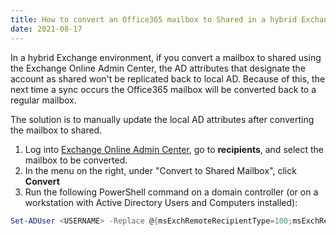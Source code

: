 ```yaml
---
title: How to convert an Office365 mailbox to Shared in a hybrid Exchange environment
date: 2021-08-17
---
```

In a hybrid Exchange environment, if you convert a mailbox to shared using the Exchange Online Admin Center, the AD attributes that designate the account as shared won't be replicated back to local AD. Because of this, the next time a sync occurs the Office365 mailbox will be converted back to a regular mailbox.

The solution is to manually update the local AD attributes after converting the mailbox to shared.

1. Log into [Exchange Online Admin Center](https://outlook.office365.com/ecp), go to **recipients**, and select the mailbox to be converted.
2. In the menu on the right, under "Convert to Shared Mailbox", click **Convert**
3. Run the following PowerShell command on a domain controller (or on a workstation with Active Directory Users and Computers installed):
```powershell
Set-ADUser <USERNAME> -Replace @{msExchRemoteRecipientType=100;msExchRecipientTypeDetails=34359738368}
```
